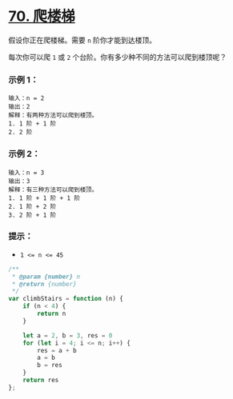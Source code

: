 # [70. 爬楼梯](https://leetcode.cn/problems/climbing-stairs/)

假设你正在爬楼梯。需要 `n` 阶你才能到达楼顶。

每次你可以爬 `1` 或 `2` 个台阶。你有多少种不同的方法可以爬到楼顶呢？

 

### 示例 1：

```
输入：n = 2
输出：2
解释：有两种方法可以爬到楼顶。
1. 1 阶 + 1 阶
2. 2 阶
```

### 示例 2：

```
输入：n = 3
输出：3
解释：有三种方法可以爬到楼顶。
1. 1 阶 + 1 阶 + 1 阶
2. 1 阶 + 2 阶
3. 2 阶 + 1 阶
```

 

### 提示：

- `1 <= n <= 45`

```js
/**
 * @param {number} n
 * @return {number}
 */
var climbStairs = function (n) {
    if (n < 4) {
        return n
    }

    let a = 2, b = 3, res = 0
    for (let i = 4; i <= n; i++) {
        res = a + b
        a = b
        b = res
    }
    return res
};
```

